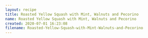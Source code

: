```yaml
---
layout: recipe
title: Roasted Yellow Squash with Mint, Walnuts and Pecorino
name: Roasted Yellow Squash with Mint, Walnuts and Pecorino
created: 2020-07-01 16:23:08
filename: Roasted-Yellow-Squash-with-Mint-Walnuts-and-Pecorino
---
```

